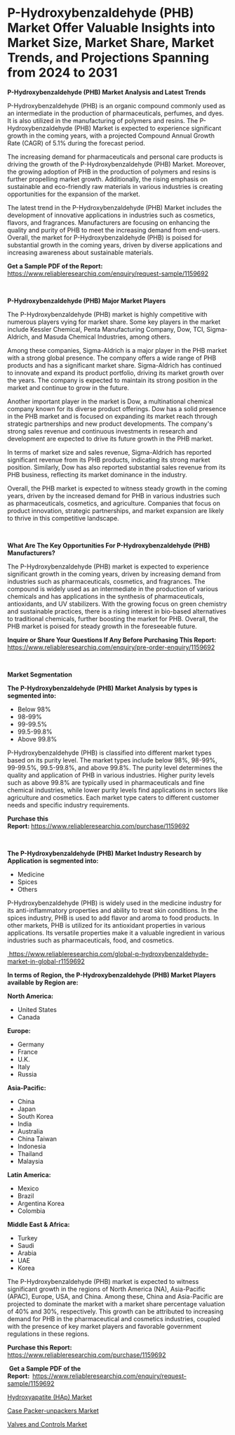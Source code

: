 <p><h1>P-Hydroxybenzaldehyde (PHB) Market Offer Valuable Insights into Market Size, Market Share, Market Trends, and Projections Spanning from 2024 to 2031</h1></p><p><strong>P-Hydroxybenzaldehyde (PHB) Market Analysis and Latest Trends</strong></p>
<p><p>P-Hydroxybenzaldehyde (PHB) is an organic compound commonly used as an intermediate in the production of pharmaceuticals, perfumes, and dyes. It is also utilized in the manufacturing of polymers and resins. The P-Hydroxybenzaldehyde (PHB) Market is expected to experience significant growth in the coming years, with a projected Compound Annual Growth Rate (CAGR) of 5.1% during the forecast period.</p><p>The increasing demand for pharmaceuticals and personal care products is driving the growth of the P-Hydroxybenzaldehyde (PHB) Market. Moreover, the growing adoption of PHB in the production of polymers and resins is further propelling market growth. Additionally, the rising emphasis on sustainable and eco-friendly raw materials in various industries is creating opportunities for the expansion of the market.</p><p>The latest trend in the P-Hydroxybenzaldehyde (PHB) Market includes the development of innovative applications in industries such as cosmetics, flavors, and fragrances. Manufacturers are focusing on enhancing the quality and purity of PHB to meet the increasing demand from end-users. Overall, the market for P-Hydroxybenzaldehyde (PHB) is poised for substantial growth in the coming years, driven by diverse applications and increasing awareness about sustainable materials.</p></p>
<p><strong>Get a Sample PDF of the Report:&nbsp;</strong> <a href="https://www.reliableresearchiq.com/enquiry/request-sample/1159692">https://www.reliableresearchiq.com/enquiry/request-sample/1159692</a></p>
<p>&nbsp;</p>
<p><strong>P-Hydroxybenzaldehyde (PHB) Major Market Players</strong></p>
<p><p>The P-Hydroxybenzaldehyde (PHB) market is highly competitive with numerous players vying for market share. Some key players in the market include Kessler Chemical, Penta Manufacturing Company, Dow, TCI, Sigma-Aldrich, and Masuda Chemical Industries, among others. </p><p>Among these companies, Sigma-Aldrich is a major player in the PHB market with a strong global presence. The company offers a wide range of PHB products and has a significant market share. Sigma-Aldrich has continued to innovate and expand its product portfolio, driving its market growth over the years. The company is expected to maintain its strong position in the market and continue to grow in the future.</p><p>Another important player in the market is Dow, a multinational chemical company known for its diverse product offerings. Dow has a solid presence in the PHB market and is focused on expanding its market reach through strategic partnerships and new product developments. The company's strong sales revenue and continuous investments in research and development are expected to drive its future growth in the PHB market.</p><p>In terms of market size and sales revenue, Sigma-Aldrich has reported significant revenue from its PHB products, indicating its strong market position. Similarly, Dow has also reported substantial sales revenue from its PHB business, reflecting its market dominance in the industry.</p><p>Overall, the PHB market is expected to witness steady growth in the coming years, driven by the increased demand for PHB in various industries such as pharmaceuticals, cosmetics, and agriculture. Companies that focus on product innovation, strategic partnerships, and market expansion are likely to thrive in this competitive landscape.</p></p>
<p>&nbsp;</p>
<p><strong>What Are The Key Opportunities For P-Hydroxybenzaldehyde (PHB) Manufacturers?</strong></p>
<p><p>The P-Hydroxybenzaldehyde (PHB) market is expected to experience significant growth in the coming years, driven by increasing demand from industries such as pharmaceuticals, cosmetics, and fragrances. The compound is widely used as an intermediate in the production of various chemicals and has applications in the synthesis of pharmaceuticals, antioxidants, and UV stabilizers. With the growing focus on green chemistry and sustainable practices, there is a rising interest in bio-based alternatives to traditional chemicals, further boosting the market for PHB. Overall, the PHB market is poised for steady growth in the foreseeable future.</p></p>
<p><strong>Inquire or Share Your Questions If Any Before Purchasing This Report:</strong> <a href="https://www.reliableresearchiq.com/enquiry/pre-order-enquiry/1159692">https://www.reliableresearchiq.com/enquiry/pre-order-enquiry/1159692</a></p>
<p>&nbsp;</p>
<p><strong>Market Segmentation</strong></p>
<p><strong>The P-Hydroxybenzaldehyde (PHB) Market Analysis by types is segmented into:</strong></p>
<p><ul><li>Below 98%</li><li>98-99%</li><li>99-99.5%</li><li>99.5-99.8%</li><li>Above 99.8%</li></ul></p>
<p><p>P-Hydroxybenzaldehyde (PHB) is classified into different market types based on its purity level. The market types include below 98%, 98-99%, 99-99.5%, 99.5-99.8%, and above 99.8%. The purity level determines the quality and application of PHB in various industries. Higher purity levels such as above 99.8% are typically used in pharmaceuticals and fine chemical industries, while lower purity levels find applications in sectors like agriculture and cosmetics. Each market type caters to different customer needs and specific industry requirements.</p></p>
<p><strong>Purchase this Report:&nbsp;</strong><a href="https://www.reliableresearchiq.com/purchase/1159692">https://www.reliableresearchiq.com/purchase/1159692</a></p>
<p>&nbsp;</p>
<p><strong>The P-Hydroxybenzaldehyde (PHB) Market Industry Research by Application is segmented into:</strong></p>
<p><ul><li>Medicine</li><li>Spices</li><li>Others</li></ul></p>
<p><p>P-Hydroxybenzaldehyde (PHB) is widely used in the medicine industry for its anti-inflammatory properties and ability to treat skin conditions. In the spices industry, PHB is used to add flavor and aroma to food products. In other markets, PHB is utilized for its antioxidant properties in various applications. Its versatile properties make it a valuable ingredient in various industries such as pharmaceuticals, food, and cosmetics.</p></p>
<p><a href="https://www.reliableresearchiq.com/global-p-hydroxybenzaldehyde-market-in-global-r1159692">&nbsp;https://www.reliableresearchiq.com/global-p-hydroxybenzaldehyde-market-in-global-r1159692</a></p>
<p><strong>In terms of Region, the P-Hydroxybenzaldehyde (PHB) Market Players available by Region are:</strong></p>
<p>
    <p> <strong> North America: </strong>
        <ul>
            <li>United States</li>
            <li>Canada</li>
        </ul>
        </p> 
    <p> <strong> Europe: </strong>
        <ul>
            <li>Germany</li>
            <li>France</li>
            <li>U.K.</li>
            <li>Italy</li>
            <li>Russia</li>
        </ul>
        </p> 
    <p> <strong> Asia-Pacific: </strong>
        <ul>
            <li>China</li>
            <li>Japan</li>
            <li>South Korea</li>
            <li>India</li>
            <li>Australia</li>
            <li>China Taiwan</li>
            <li>Indonesia</li>
            <li>Thailand</li>
            <li>Malaysia</li>
        </ul>
        </p> 
    <p> <strong> Latin America: </strong>
        <ul>
            <li>Mexico</li>
            <li>Brazil</li>
            <li>Argentina Korea</li>
            <li>Colombia</li>
        </ul>
        </p> 
    <p> <strong> Middle East & Africa: </strong>
        <ul>
            <li>Turkey</li>
            <li>Saudi</li>
            <li>Arabia</li>
            <li>UAE</li>
            <li>Korea</li>
        </ul>
    </p>
    </p>
<p><p>The P-Hydroxybenzaldehyde (PHB) market is expected to witness significant growth in the regions of North America (NA), Asia-Pacific (APAC), Europe, USA, and China. Among these, China and Asia-Pacific are projected to dominate the market with a market share percentage valuation of 40% and 30%, respectively. This growth can be attributed to increasing demand for PHB in the pharmaceutical and cosmetics industries, coupled with the presence of key market players and favorable government regulations in these regions.</p></p>
<p><strong>Purchase this Report: </strong><a href="https://www.reliableresearchiq.com/purchase/1159692">https://www.reliableresearchiq.com/purchase/1159692</a></p>
<p>&nbsp;<strong>Get a Sample PDF of the Report:&nbsp;&nbsp;</strong><a href="https://www.reliableresearchiq.com/enquiry/request-sample/1159692">https://www.reliableresearchiq.com/enquiry/request-sample/1159692</a></p>
<p><strong></strong></p>
<p><p><a href="https://github.com/AbdulKoss18/Market-Research-Report-List-1/blob/main/hydroxyapatite-hap-market.md">Hydroxyapatite (HAp) Market</a></p><p><a href="https://github.com/garethgwrecovery/Market-Research-Report-List-1/blob/main/case-packer-unpackers-market.md">Case Packer-unpackers Market</a></p><p><a href="https://github.com/Jeralderzog65756e/Market-Research-Report-List-1/blob/main/valves-and-controls-market.md">Valves and Controls Market</a></p></p>